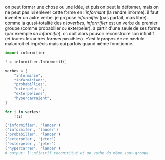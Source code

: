 on peut former une chose ou une idée, et puis on peut la déformer, mais on ne peut pas lui enlever cette forme en l'_informant_ (la rendre informe). il faut inventer un autre verbe. je propose _informifier_ (pas parfait, mais libre). comme la quasi-totalité des _néoverbes_, _informifier_ est un verbe du premier groupe (comme probabiller ou exterpeler). à partir d'une seule de ses forme (par exemple _on informifie_), on doit alors pouvoir reconstruire son infinitif (et toutes les autres formes possibles). c'est le propos de ce module maladroit et imprécis mais qui parfois quand même fonctionne.

```python
import informifier

f = informifier.Informitif()

verbes = [
    "informifie",
    "informifions",
    "probabilliez",
    "exterpelait",
    "exterpelions",
    "hypercarraient",
]

for i in verbes:
    f(i)

('informifier', 'lancer')
('informifer', 'lancer')
('probabiller', 'lancer')
('exterpeler', 'jeter')
('exterpeler', 'jeter')
('hypercarrer', 'lancer')
# output: l'infinitif reconstitué et un verbe du même sous-groupe.
```
